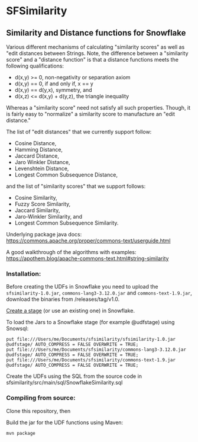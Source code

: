 # SFSimilarity

## Similarity and Distance functions for Snowflake
Various different mechanisms of calculating "similarity scores" as well as "edit distances between Strings. Note, the difference between a "similarity score" and a "distance function" is that a distance functions meets the following qualifications:

- d(x,y) >= 0, non-negativity or separation axiom 
- d(x,y) == 0, if and only if, x == y 
- d(x,y) == d(y,x), symmetry, and 
- d(x,z) <= d(x,y) + d(y,z), the triangle inequality 

Whereas a "similarity score" need not satisfy all such properties. Though, it is fairly easy to "normalize" a similarity score to manufacture an "edit distance."  

The list of "edit distances" that we currently support follow:
- Cosine Distance,
- Hamming Distance,
- Jaccard Distance,
- Jaro Winkler Distance,
- Levenshtein Distance,
- Longest Common Subsequence Distance,

and the list of "similarity scores" that we support follows:
- Cosine Similarity,
- Fuzzy Score Similarity,
- Jaccard Similarity,
- Jaro-Winkler Similarity, and
- Longest Common Subsequence Similarity.

Underlying package java docs:
https://commons.apache.org/proper/commons-text/userguide.html

A good walkthrough of the algorithms with examples:
https://apothem.blog/apache-commons-text.html#string-similarity

### Installation: 

Before creating the UDFs in Snowflake you need to upload the `sfsimilarity-1.0.jar`, `commons-lang3-3.12.0.jar` and `commons-text-1.9.jar`, download the binaries from /releases/tag/v1.0.

[Create a stage](https://docs.snowflake.com/en/sql-reference/sql/create-stage.html) (or use an existing one) in Snowflake.

To load the Jars to a Snowflake stage (for example @udfstage) using Snowsql:
```
put file:///Users/me/Documents/sfsimilarity/sfsimilarity-1.0.jar @udfstage/ AUTO_COMPRESS = FALSE OVERWRITE = TRUE;
put file:///Users/me/Documents/sfsimilarity/commons-lang3-3.12.0.jar @udfstage/ AUTO_COMPRESS = FALSE OVERWRITE = TRUE;
put file:///Users/me/Documents/sfsimilarity/commons-text-1.9.jar @udfstage/ AUTO_COMPRESS = FALSE OVERWRITE = TRUE;
````

Create the UDFs using the SQL from the source code in sfsimilarity/src/main/sql/SnowflakeSimilarity.sql

### Compiling from source: 
Clone this repository, then

Build the jar for the UDF functions using Maven:
```
mvn package
```

